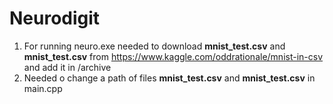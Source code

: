 # Neurodigit

1. For running neuro.exe needed to download **mnist_test.csv** and **mnist_test.csv** from https://www.kaggle.com/oddrationale/mnist-in-csv and add it in /archive
2. Needed o change a path of files **mnist_test.csv** and **mnist_test.csv** in  main.cpp

